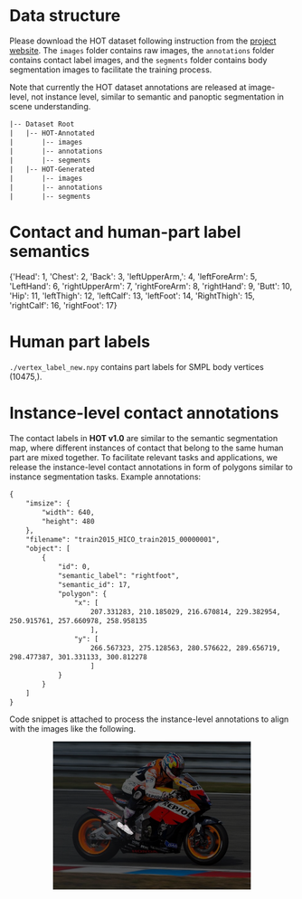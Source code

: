 # Data structure
Please download the HOT dataset following instruction from the [project website](https://hot.is.tue.mpg.de/). The `images` folder contains raw images, the `annotations` folder contains contact label images, and the `segments` folder contains body segmentation images to facilitate the training process.

Note that currently the HOT dataset annotations are released at image-level, not instance level, similar to semantic and panoptic segmentation in scene understanding.

```
|-- Dataset Root
|	|-- HOT-Annotated
|		|-- images
|		|-- annotations
|		|-- segments
|	|-- HOT-Generated
|		|-- images
|		|-- annotations
|		|-- segments
```

# Contact and human-part label semantics
{'Head': 1, 'Chest': 2, 'Back': 3, 'leftUpperArm,': 4, 'leftForeArm': 5, 'LeftHand': 6, 'rightUpperArm': 7,
 'rightForeArm': 8, 'rightHand': 9, 'Butt': 10, 'Hip': 11, 'leftThigh': 12, 'leftCalf': 13, 'leftFoot': 14,
 'RightThigh': 15, 'rightCalf': 16, 'rightFoot': 17}

# Human part labels  
`./vertex_label_new.npy` contains part labels for SMPL body vertices (10475,).

# Instance-level contact annotations
The contact labels in **HOT v1.0** are similar to the semantic segmentation map, where different instances of contact that belong to the same human part are mixed together. To facilitate relevant tasks and applications, we release the instance-level contact annotations in form of polygons similar to instance segmentation tasks. Example annotations:
```
{
    "imsize": {
        "width": 640,
        "height": 480
    },
    "filename": "train2015_HICO_train2015_00000001",
    "object": [
        {
            "id": 0,
            "semantic_label": "rightfoot",
            "semantic_id": 17,
            "polygon": {
                "x": [
                    207.331283, 210.185029, 216.670814, 229.382954, 250.915761, 257.660978, 258.958135
                    ],
                "y": [
                    266.567323, 275.128563, 280.576622, 289.656719, 298.477387, 301.331133, 300.812278
                    ]
            }
        }
    ]
}

```
Code snippet is attached to process the instance-level annotations to align with the images like the following.
  <p align="center">
<img src="../assets/instance_contact.png" alt="drawing" width="350"/>
</p>